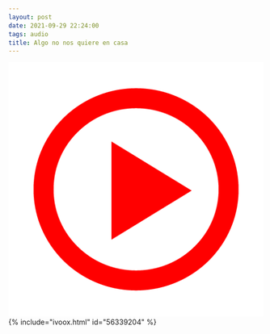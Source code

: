 ```yaml
---
layout: post
date: 2021-09-29 22:24:00
tags: audio
title: Algo no nos quiere en casa
---
```

![Play](/images/play.png)
{% include="ivoox.html" id="56339204" %}